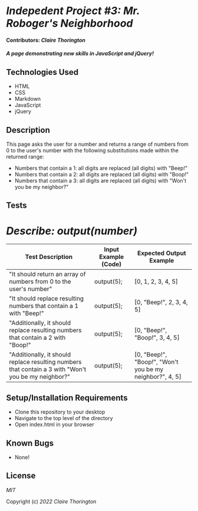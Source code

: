 # _Indepedent Project #3: Mr. Roboger's Neighborhood_

#### Contributors: _**Claire Thorington**_

#### _A page demonstrating new skills in JavaScript and jQuery!_


## Technologies Used

* HTML
* CSS
* Markdown
* JavaScript
* jQuery

## Description

This page asks the user for a number and returns a range of numbers from 0 to the user's number with the following substitutions made within the returned range:

* Numbers that contain a 1: all digits are replaced (all digits) with "Beep!"
* Numbers that contain a 2: all digits are replaced (all digits) with "Boop!"
* Numbers that contain a 3: all digits are replaced (all digits) with "Won't you be my neighbor?"

## Tests

# _Describe: output(number)_

| Test Description  | Input Example (Code) | Expected Output Example |
| ------------- | ------------- | ------------- |
| "It should return an array of numbers from 0 to the user's number"  | output(5); | [0, 1, 2, 3, 4, 5] |
| "It should replace resulting numbers that contain a 1 with "Beep!" | output(5); | [0, "Beep!", 2, 3, 4, 5] |
| "Additionally, it should replace resulting numbers that contain a 2 with "Boop!"  | output(5); | [0, "Beep!", "Boop!", 3, 4, 5] |
| "Additionally, it should replace resulting numbers that contain a 3 with "Won't you be my neighbor?"  | output(5); | [0, "Beep!", "Boop!", "Won't you be my neighbor?", 4, 5] |

## Setup/Installation Requirements

* Clone this repository to your desktop
* Navigate to the top level of the directory
* Open index.html in your browser

## Known Bugs

* None!

## License

_MIT_

Copyright (c) _2022_ _Claire Thorington_